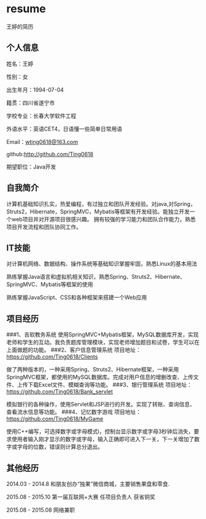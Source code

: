 # resume
王婷的简历

## 个人信息
姓名：王婷

性别：女

出生年月：1994-07-04

籍贯：四川省遂宁市

学校专业：长春大学软件工程

外语水平：英语CET4，日语懂一些简单日常用语

Email：wting0618@163.com

github:http://github.com/Ting0618

期望职位：Java开发
## 自我简介
计算机基础知识扎实，热爱编程，有过独立和团队开发经验。对java,对Spring，Struts2，Hibernate，SpringMVC，Mybatis等框架有开发经验。能独立开发一个web项目并对开源项目很感兴趣。
拥有较强的学习能力和团队合作能力，熟悉项目开发流程和团队协同工作。
## IT技能
对计算机网络、数据结构、操作系统等基础知识掌握牢固，熟悉Linux的基本用法

熟练掌握Java语言和虚拟机相关知识，熟悉Spring、Struts2、Hibernate、SpringMVC、Mybatis等框架的使用

熟练掌握JavaScript、CSS和各种框架来搭建一个Web应用
## 项目经历
###1、吉软教务系统
使用SpringMVC+Mybatis框架，MySQL数据库开发，实现老师和学生的互动。我负责题库管理模块，实现老师增加题目和试卷，学生可以在上面做题的功能。
###2、客户信息管理系统
项目地址：https://github.com/Ting0618/Clients

做了两种版本的，一种采用Spring、Struts2、Hibernate框架，一种采用SpringMVC框架，都使用的MySQL数据库。完成对用户信息的增删改查、上传文件、上传下载Excel文件、模糊查询等功能。
###3、银行管理系统
项目地址：https://github.com/Ting0618/Bank_servlet

模拟银行的各种操作，使用Servlet和JSP进行的开发。实现了转账、查询信息、查看流水信息等功能。
###4、记忆数字游戏
项目地址：https://github.com/Ting0618/MyGame

使用C++编写，可选择数字或字母模式i，控制台显示数字或字母3秒钟后消失，要求使用者输入刚才显示的数字或字母，输入正确即可进入下一关，下一关增加了数字或字母的位数，错误则计算总分退出。
## 其他经历
 2014.03 - 2014.8       和朋友创办“独果”微信商城，主要销售果盘和零食.
 
 2015.08 - 2015.10      第一届互联网+大赛      任项目负责人     获省铜奖
 
 2015.08 - 2015.08      网络兼职

